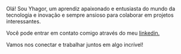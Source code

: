 
Olá! Sou Yhagor, um aprendiz apaixonado e entusiasta do mundo da tecnologia e inovação e sempre ansioso para colaborar em projetos interessantes.

Você pode entrar em contato comigo através do meu [linkedin.](https://www.linkedin.com/in/yhagor-j-messias)

Vamos nos conectar e trabalhar juntos em algo incrível!

<!--
### Hi there 👋
**yhagor/yhagor** is a ✨ _special_ ✨ repository because its `README.md` (this file) appears on your GitHub profile.

Here are some ideas to get you started:

- 🔭 I’m currently working on ...
- 🌱 I’m currently learning ...
- 👯 I’m looking to collaborate on ...
- 🤔 I’m looking for help with ...
- 💬 Ask me about ...
- 📫 How to reach me: ...
- 😄 Pronouns: ...
- ⚡ Fun fact: ...
-->
